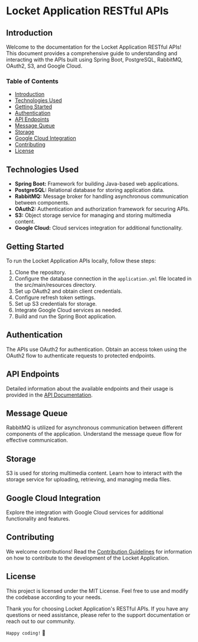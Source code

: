 # Locket Application RESTful APIs

## Introduction
Welcome to the documentation for the Locket Application RESTful APIs! This document provides a comprehensive guide to understanding and interacting with the APIs built using Spring Boot, PostgreSQL, RabbitMQ, OAuth2, S3, and Google Cloud.

### Table of Contents
- [Introduction](#introduction)
- [Technologies Used](#technologies-used)
- [Getting Started](#getting-started)
- [Authentication](#authentication)
- [API Endpoints](#api-endpoints)
- [Message Queue](#message-queue)
- [Storage](#storage)
- [Google Cloud Integration](#google-cloud-integration)
- [Contributing](#contributing)
- [License](#license)

## Technologies Used
- **Spring Boot:** Framework for building Java-based web applications.
- **PostgreSQL:** Relational database for storing application data.
- **RabbitMQ:** Message broker for handling asynchronous communication between components.
- **OAuth2:** Authentication and authorization framework for securing APIs.
- **S3:** Object storage service for managing and storing multimedia content.
- **Google Cloud:** Cloud services integration for additional functionality.

## Getting Started
To run the Locket Application APIs locally, follow these steps:
1. Clone the repository.
2. Configure the database connection in the `application.yml` file located in the src/main/resources directory.
3. Set up OAuth2 and obtain client credentials.
4. Configure refresh token settings.
5. Set up S3 credentials for storage.
6. Integrate Google Cloud services as needed.
7. Build and run the Spring Boot application.

## Authentication
The APIs use OAuth2 for authentication. Obtain an access token using the OAuth2 flow to authenticate requests to protected endpoints.

## API Endpoints
Detailed information about the available endpoints and their usage is provided in the [API Documentation](API_DOCUMENTATION.md).

## Message Queue
RabbitMQ is utilized for asynchronous communication between different components of the application. Understand the message queue flow for effective communication.

## Storage
S3 is used for storing multimedia content. Learn how to interact with the storage service for uploading, retrieving, and managing media files.

## Google Cloud Integration
Explore the integration with Google Cloud services for additional functionality and features.

## Contributing
We welcome contributions! Read the [Contribution Guidelines](CONTRIBUTING.md) for information on how to contribute to the development of the Locket Application.

## License
This project is licensed under the MIT License. Feel free to use and modify the codebase according to your needs.

Thank you for choosing Locket Application's RESTful APIs. If you have any questions or need assistance, please refer to the support documentation or reach out to our community.

`Happy coding!` 🚀

